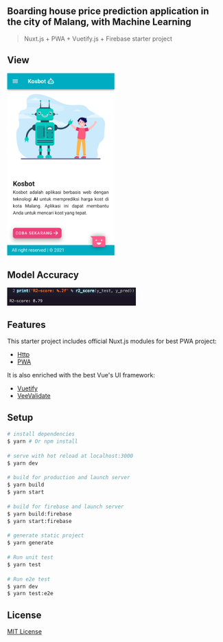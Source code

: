 ## Boarding house price prediction application in the city of Malang, with Machine Learning

> Nuxt.js + PWA + Vuetify.js + Firebase starter project

## View
<img src="./src/static/view.png" width="250px"> <br/>

## Model Accuracy
<img src="./src/static/accuracy.png" width="300px"> <br/>

## Features

This starter project includes official Nuxt.js modules for best PWA project:

- [Http](https://github.com/nuxt/http)
- [PWA](https://github.com/nuxt-community/pwa-module)

It is also enriched with the best Vue's UI framework:

- [Vuetify](https://vuetifyjs.com)
- [VeeValidate](https://logaretm.github.io/vee-validate)

## Setup

```bash
# install dependencies
$ yarn # Or npm install

# serve with hot reload at localhost:3000
$ yarn dev

# build for production and launch server
$ yarn build
$ yarn start

# build for firebase and launch server
$ yarn build:firebase
$ yarn start:firebase

# generate static project
$ yarn generate

# Run unit test
$ yarn test

# Run e2e test
$ yarn dev
$ yarn test:e2e
```


## License

[MIT License](./license.md)

